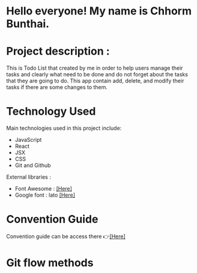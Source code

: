 # Hello everyone! My name is Chhorm Bunthai. 

# Project description :
This is Todo List that created by me in order to help users manage their tasks and clearly what need to be done and do not forget about the tasks that they are going to do. This app contain add, delete, and modify their tasks if there are some changes to them.

# Technology Used
Main technologies used in this project include:
- JavaScript
- React
- JSX
- CSS
- Git and Github

External libraries :
- Font Awesome : [[Here]](https://fontawesome.com/v5/docs/web/use-with/react)
- Google font : lato [[Here]](https://fonts.google.com/specimen/Lato?query=lato)

# Convention Guide

Convention guide can be access there 👉[[Here]](https://cumbersome-lift-045.notion.site/Convention-Guide-Todo-React-App-0d3ba67c6f864c7190b3c35af4ce2e1c?pvs=4)


# Git flow methods

